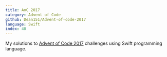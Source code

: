 ```yaml
---
title: AoC 2017
category: Advent of Code
github: Dean151/Advent-of-code-2017
language: Swift
index: 40
---
```


My solutions to [Advent of Code 2017][advent-of-code-2017] challenges using Swift programming language.

[advent-of-code-2017]: https://adventofcode.com/2017
